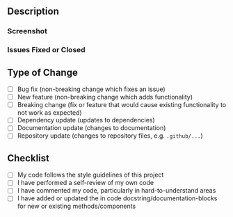 ## Description
<!--- Please include a summary of the changes. --->


### Screenshot
<!--- Include screenshots if the changes are UI-related. --->


### Issues Fixed or Closed
<!--- Close issue example: `- Closes #1` --->
<!--- Fix bug issue example: `- Fixes #2` --->
<!--- Resolve issue example: `- Resolves #3` --->


## Type of Change
- [ ] Bug fix (non-breaking change which fixes an issue)
- [ ] New feature (non-breaking change which adds functionality)
- [ ] Breaking change (fix or feature that would cause existing functionality to not work as expected)
- [ ] Dependency update (updates to dependencies)
- [ ] Documentation update (changes to documentation)
- [ ] Repository update (changes to repository files, e.g. `.github/...`)

## Checklist
- [ ] My code follows the style guidelines of this project
- [ ] I have performed a self-review of my own code
- [ ] I have commented my code, particularly in hard-to-understand areas
- [ ] I have added or updated the in code docstring/documentation-blocks for new or existing methods/components
